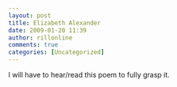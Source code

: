 ```yaml
---
layout: post
title: Elizabeth Alexander
date: 2009-01-20 11:39
author: rillonline
comments: true
categories: [Uncategorized]
---
```

I will have to hear/read this poem to fully grasp it.
